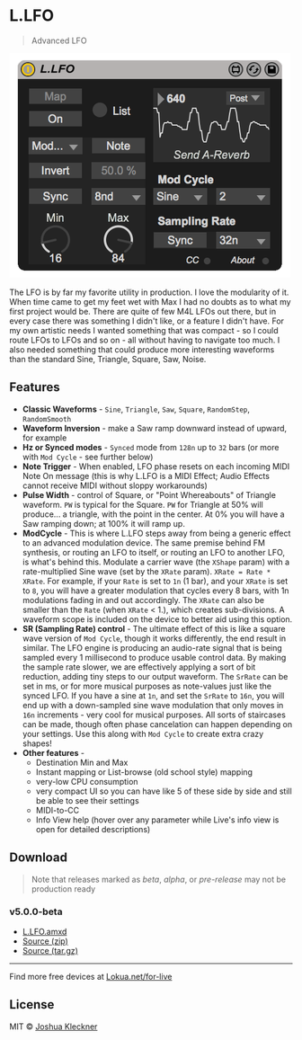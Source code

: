 # L.LFO

> Advanced LFO

![screenshot](screenshot.png)

The LFO is by far my favorite utility in production. I love the modularity of it.
When time came to get my feet wet with Max I had no doubts as to what my first
project would be. There are quite of few M4L LFOs out there, but in every case
there was something I didn't like, or a feature I didn't have.
For my own artistic needs I wanted something that was compact - so I could route
LFOs to LFOs and so on - all without having to navigate too much.
I also needed something that could produce more interesting waveforms than the
standard Sine, Triangle, Square, Saw, Noise.

## Features

+ **Classic Waveforms** -
  `Sine`, `Triangle`, `Saw`, `Square`, `RandomStep`, `RandomSmooth`
+ **Waveform Inversion** -
  make a Saw ramp downward instead of upward, for example
+ **Hz or Synced modes** -
  `Synced` mode from `128n` up to `32` bars
  (or more with `Mod Cycle` - see further below)
+ **Note Trigger** -
  When enabled, LFO phase resets on each incoming MIDI Note On message
  (this is why L.LFO is a MIDI Effect; Audio Effects cannot receive MIDI
  without sloppy workarounds)
+ **Pulse Width** -
  control of Square, or "Point Whereabouts" of Triangle
  waveform. `PW` is typical for the Square. `PW` for Triangle at 50% will produce...
  a triangle, with the point in the center. At 0% you will have a Saw ramping
  down; at 100% it will ramp up.
+ **ModCycle** -
  This is where L.LFO steps away from being a generic effect to
  an advanced modulation device. The same premise behind FM
  synthesis, or routing an LFO to itself, or routing an LFO to another LFO,
  is what's behind this. Modulate a carrier wave (the `XShape` param)
  with a rate-multiplied Sine wave (set by the `XRate` param).
  `XRate = Rate * XRate`. For example, if your `Rate` is set to `1n`
  (1 bar), and your `XRate` is set to `8`, you will have a greater modulation
  that cycles every 8 bars, with 1n modulations fading in and out accordingly.
  The `XRate` can also be smaller than the `Rate` (when `XRate` < 1.),
  which creates sub-divisions. A waveform scope is included on the device to
  better aid using this option.
+ **SR (Sampling Rate) control** - The ultimate effect of
  this is like a square wave version of `Mod Cycle`, though it works
  differently, the end result in similar. The LFO engine is producing an
  audio-rate signal that is being sampled every 1 millisecond to produce usable
  control data. By making the sample rate slower, we are effectively applying a
  sort of bit reduction, adding tiny steps to our output waveform.
  The `SrRate` can be set in ms, or for more musical purposes as note-values
  just like the synced LFO. If you have a sine at `1n`, and set the `SrRate` to
  `16n`, you will end up with a down-sampled sine wave modulation that only
  moves in `16n` increments - very cool for musical purposes.
  All sorts of staircases can be made, though often phase
  cancelation can happen depending on your settings. Use this along with `Mod Cycle`
  to create extra crazy shapes!
+ **Other features** -
  + Destination Min and Max
  + Instant mapping or List-browse (old school style) mapping
  + very-low CPU consumption
  + very compact UI so you can have like 5 of these side by side and still be
    able to see their settings
  + MIDI-to-CC
  + Info View help (hover over any parameter while Live's info view is open
    for detailed descriptions)

## Download

> Note that releases marked as _beta_, _alpha_, or _pre-release_ may not be
production ready

### v5.0.0-beta

+ [L.LFO.amxd](https://github.com/Lokua/L.LFO/releases/download/v5.0.0-beta/L.LFO.amxd)
+ [Source (zip)](https://github.com/Lokua/L.LFO/archive/v5.0.0-beta.zip)
+ [Source (tar.gz)](https://github.com/Lokua/L.LFO/archive/v5.0.0-beta.tar.gz)

<!-- ### v4.1.0-beta

+ [L.LFO.amxd](https://github.com/Lokua/L.LFO/releases/download/v4.1.0-beta/L.LFO.amxd)
+ [Source (zip)](https://github.com/Lokua/L.LFO/archive/v4.1.0-beta.zip)
+ [Source (tar.gz)](https://github.com/Lokua/L.LFO/archive/v4.1.0-beta.tar.gz)

### v3.2.0 (legacy)
+ [zip](https://s3.amazonaws.com/lokua.net.for-live/L.LFO/3.2.0/L.LFO.v3.2.0.zip) -->

---

Find more free devices at [Lokua.net/for-live][l4l]

## License
MIT © [Joshua Kleckner][jjk]

[jjk]: https://lokua.net
[l4l]: https://lokua.net/for-live
[m4l]: https://www.ableton.com/en/live/max-for-live/
[lfo]: https://lokua.net/for-live/L.LFO
